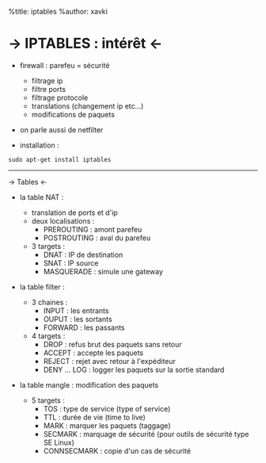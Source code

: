 %title: iptables
%author: xavki

-> IPTABLES : intérêt <-
=========

* firewall : parefeu = sécurité
	- filtrage ip
	- filtre ports
	- filtrage protocole
	- translations (changement ip etc...)
	- modifications de paquets

* on parle aussi de netfilter

* installation :

```
sudo apt-get install iptables
```

-----------------------------------------------------------------------------

-> Tables <-

* la table NAT :
	- translation de ports et d'ip
	- deux localisations :
		- PREROUTING : amont parefeu
		- POSTROUTING : aval du parefeu
	- 3 targets :
		- DNAT : IP de destination
		- SNAT : IP source
		- MASQUERADE : simule une gateway

* la table filter :
	- 3 chaines :
		- INPUT : les entrants
		- OUPUT : les sortants
		- FORWARD : les passants
	- 4 targets :
		- DROP : refus brut des paquets sans retour
		- ACCEPT : accepte les paquets 
		- REJECT : rejet avec retour à l'expéditeur
		- DENY
		... LOG : logger les paquets sur la sortie standard

* la table mangle : modification des paquets
	- 5 targets :
		- TOS : type de service (type of service)
		- TTL : durée de vie (time to live)
		- MARK : marquer les paquets (taggage)
		- SECMARK : marquage de sécurité (pour outils de sécurité type SE Linux)
		- CONNSECMARK : copie d'un cas de sécurité


